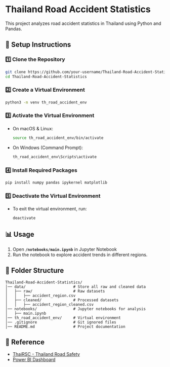 # Thailand Road Accident Statistics

This project analyzes road accident statistics in Thailand using Python and Pandas.

## 🚀 Setup Instructions

### **1️⃣ Clone the Repository**
```bash
git clone https://github.com/your-username/Thailand-Road-Accident-Statistics.git
cd Thailand-Road-Accident-Statistics
```

### **2️⃣ Create a Virtual Environment**
```bash
python3 -m venv th_road_accident_env
```

### **3️⃣ Activate the Virtual Environment**
- On macOS & Linux:
  ```bash
  source th_road_accident_env/bin/activate
  ```

- On Windows (Command Prompt):
  ```bash
  th_road_accident_env\Scripts\activate
  ```

### **4️⃣ Install Required Packages**
```bash
pip install numpy pandas ipykernel matplotlib
```

### **5️⃣ Deactivate the Virtual Environment**
- To exit the virtual environment, run:
  ```bash
  deactivate
  ```

## **📊 Usage**
1. Open **`/notebooks/main.ipynb`** in Jupyter Notebook
2. Run the notebook to explore accident trends in different regions.

## **📂 Folder Structure**
```
Thailand-Road-Accident-Statistics/
│── data/                     # Store all raw and cleaned data
│   ├── raw/                  # Raw datasets
│   │   ├── accident_region.csv
│   ├── cleaned/              # Processed datasets
│   │   ├── accident_region_cleaned.csv
│── notebooks/                # Jupyter notebooks for analysis
│   ├── main.ipynb
│── th_road_accident_env/     # Virtual environment
│── .gitignore                # Git ignored files
│── README.md                 # Project documentation
```
## **📝 Reference**
- [ThaiRSC - Thailand Road Safety](https://www.thairsc.com/)
- [Power BI Dashboard](https://app.powerbi.com/view?r=eyJrIjoiZWFkZWYzNjMtMzlmNy00ZGI1LWJkNTItNGQ3ZDk2MDNkMGVmIiwidCI6IjBiNTRkMTRlLTMyYTktNGEyMC1iOTVhLTgzMWQ0ZTQ5MmE5NyIsImMiOjEwfQ%3D%3D)